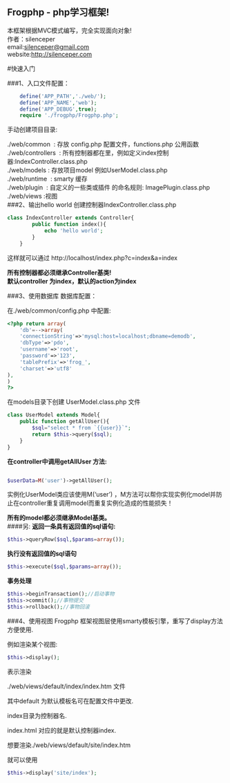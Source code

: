 Frogphp - php学习框架!  
---------
本框架根据MVC模式编写，完全实现面向对象!  
 作者：silenceper  
 email:silenceper@gmail.com  
 website:http://silenceper.com  

#快速入门

###1、入口文件配置：
```php
	define('APP_PATH','./web/');
	define('APP_NAME','web');
	define('APP_DEBUG',true);
	require './frogphp/Frogphp.php';
```

手动创建项目目录:  

./web/common  : 存放 config.php 配置文件，functions.php 公用函数  
./web/controllers  : 所有控制器都在里，例如定义index控制器:IndexController.class.php  
./web/models : 存放项目model 例如UserModel.class.php  
./web/runtime  : smarty 缓存   
./web/plugin  : 自定义的一些类或插件  的命名规则: ImagePlugin.class.php  
./web/views :视图  
###2、输出hello world
创建控制器IndexController.class.php

```php
class IndexController extends Controller{
		public function index(){
			echo 'hello world';
		}
	}
```

这样就可以通过 http://localhost/index.php?c=index&amp;a=index

**所有控制器都必须继承Controller基类!  
默认controller 为index，默认的action为index**

###3、使用数据库
数据库配置：

在./web/common/config.php 中配置:

```php
<?php return array(   
	'db'=-->array(
	'connectionString'=>'mysql:host=localhost;dbname=demodb',
	'dbType'=>'pdo',
	'username'=>'root',
	'password'=>'123',
	'tablePrefix'=>'frog_',
	'charset'=>'utf8'
),
)
?>
```
在models目录下创建 UserModel.class.php 文件

```php
class UserModel extends Model{
	public function getAllUser(){
		$sql="select * from `{{user}}`";
		return $this->query($sql);
	}
}
```

**在controller中调用getAllUser 方法:**

```php

$userData=M('user')->getAllUser();

```

实例化UserModel类应该使用M(‘user’) ，M方法可以帮你实现实例化model并防止在controller重复调用model而重复实例化造成的性能损失！

**所有的model都必须继承Model基类。**  
####另:
**返回一条具有返回值的sql语句:**  
```php
$this->queryRow($sql,$params=array());
```
**执行没有返回值的sql语句**  
```php
$this->execute($sql,$params=array());
```
**事务处理**  
```php
$this->beginTransaction();//启动事物
$this->commit();//事物提交
$this->rollback();//事物回滚
```

###4、使用视图
Frogphp 框架视图层使用smarty模板引擎，重写了display方法方便使用. 

例如渲染某个视图:

```php
$this->display();  
```

表示渲染  

./web/views/default/index/index.htm 文件  

其中default 为默认模板名可在配置文件中更改.  

index目录为控制器名.   

index.html 对应的就是默认控制器index.  

想要渲染./web/views/default/site/index.htm    

就可以使用  
```php
$this->display('site/index');  
```

